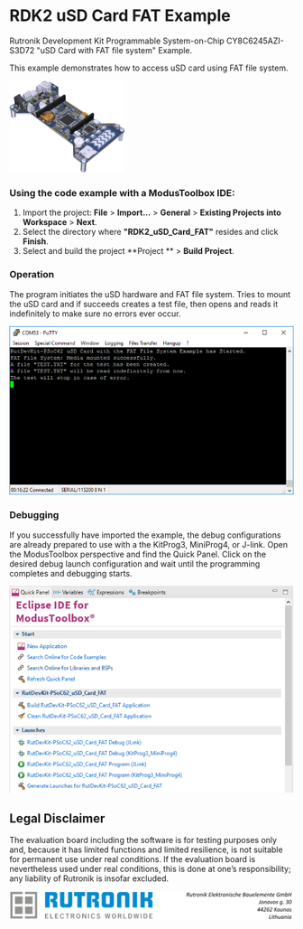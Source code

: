# RDK2 uSD Card FAT Example

Rutronik Development Kit Programmable System-on-Chip CY8C6245AZI-S3D72 "uSD Card with FAT file system" Example. 

This example demonstrates how to access uSD card using FAT file system.

 <img src="images/rutdevkit_model.png" style="zoom:20%;" />

### Using the code example with a ModusToolbox IDE:

1. Import the project: **File** > **Import...** > **General** > **Existing Projects into Workspace** > **Next**.
2. Select the directory where **"RDK2_uSD_Card_FAT"** resides and click  **Finish**.
3. Select and build the project **Project ** > **Build Project**.

### Operation

The program initiates the uSD hardware and FAT file system. Tries to mount the uSD card and if succeeds creates a test file, then opens and reads it indefinitely to make sure no errors ever occur.  

<img src="images/usd_card_terminal.png" style="zoom:100%;" />

### Debugging

If you successfully have imported the example, the debug configurations are already prepared to use with a the KitProg3, MiniProg4, or J-link. Open the ModusToolbox perspective and find the Quick Panel. Click on the desired debug launch configuration and wait until the programming completes and debugging starts.

<img src="images/usd_card_debug.png" style="zoom:100%;" />

## Legal Disclaimer

The evaluation board including the software is for testing purposes only and, because it has limited functions and limited resilience, is not suitable for permanent use under real conditions. If the evaluation board is nevertheless used under real conditions, this is done at one’s responsibility; any liability of Rutronik is insofar excluded. 

<img src="images/rutronik_origin_kaunas.png" style="zoom:50%;" />



